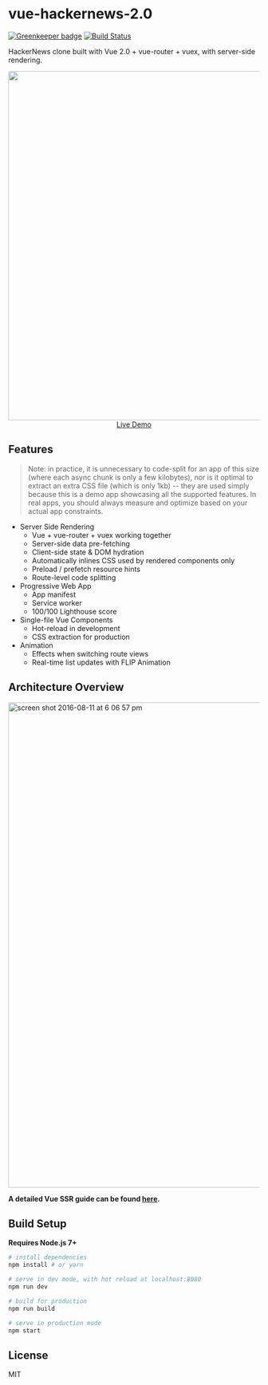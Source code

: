 # vue-hackernews-2.0

[![Greenkeeper badge](https://badges.greenkeeper.io/bahmutov/vue-hackernews-2.0.svg)](https://greenkeeper.io/) [![Build Status](https://travis-ci.org/bahmutov/vue-hackernews-2.0.svg?branch=master)](https://travis-ci.org/bahmutov/vue-hackernews-2.0)

HackerNews clone built with Vue 2.0 + vue-router + vuex, with server-side rendering.

<p align="center">
  <a href="https://vue-hn.now.sh" target="_blank">
    <img src="https://cloud.githubusercontent.com/assets/499550/17546273/5aabc5fc-5eaf-11e6-8d6a-ad00937e8bd6.png" width="700px">
    <br>
    Live Demo
  </a>
</p>

## Features

> Note: in practice, it is unnecessary to code-split for an app of this size (where each async chunk is only a few kilobytes), nor is it optimal to extract an extra CSS file (which is only 1kb) -- they are used simply because this is a demo app showcasing all the supported features. In real apps, you should always measure and optimize based on your actual app constraints.

- Server Side Rendering
  - Vue + vue-router + vuex working together
  - Server-side data pre-fetching
  - Client-side state & DOM hydration
  - Automatically inlines CSS used by rendered components only
  - Preload / prefetch resource hints
  - Route-level code splitting
- Progressive Web App
  - App manifest
  - Service worker
  - 100/100 Lighthouse score
- Single-file Vue Components
  - Hot-reload in development
  - CSS extraction for production
- Animation
  - Effects when switching route views
  - Real-time list updates with FLIP Animation

## Architecture Overview

<img width="973" alt="screen shot 2016-08-11 at 6 06 57 pm" src="https://cloud.githubusercontent.com/assets/499550/17607895/786a415a-5fee-11e6-9c11-45a2cfdf085c.png">

**A detailed Vue SSR guide can be found [here](https://ssr.vuejs.org).**

## Build Setup

**Requires Node.js 7+**

``` bash
# install dependencies
npm install # or yarn

# serve in dev mode, with hot reload at localhost:8080
npm run dev

# build for production
npm run build

# serve in production mode
npm start
```

## License

MIT
